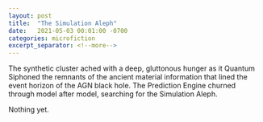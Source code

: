 ```yaml
---
layout: post
title:  "The Simulation Aleph"
date:   2021-05-03 00:01:00 -0700
categories: microfiction
excerpt_separator: <!--more-->
---
```

The synthetic cluster ached with a deep, gluttonous hunger as it Quantum Siphoned the remnants of the ancient material information that lined the event horizon of the AGN black hole. The Prediction Engine churned through model after model, searching for the Simulation Aleph.

Nothing yet.